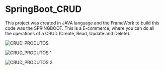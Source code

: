 # SpringBoot_CRUD
This project was created in JAVA language and the FrameWork to build this code was the SPRINGBOOT.
This is a E-commerce, where you can do all the operations of a CRUD (Create, Read, Update and Delete).

![CRUD_PRODUTOS](https://user-images.githubusercontent.com/64970716/103086823-60827100-45c4-11eb-889a-78f9b52f61a5.png)

![CRUD_PRODUTOS 1](https://user-images.githubusercontent.com/64970716/103086830-637d6180-45c4-11eb-9b2e-92eb36b61372.png)

![CRUD_PRODUTOS 2](https://user-images.githubusercontent.com/64970716/103086940-c40c9e80-45c4-11eb-9978-446c5f3ea2ad.png)

